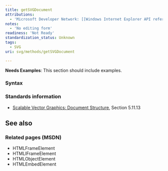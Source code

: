 ```yaml
---
title: getSVGDocument
attributions:
  - 'Microsoft Developer Network: [[Windows Internet Explorer API reference](http://msdn.microsoft.com/en-us/library/ie/hh828809%28v=vs.85%29.aspx) Article]'
notes:
  - 'No editing form'
readiness: 'Not Ready'
standardization_status: Unknown
tags:
  - SVG
uri: svg/methods/getSVGDocument

---
```

**Needs Examples**: This section should include examples.

### <span>Syntax</span>

### <span>Standards information</span>

-   [Scalable Vector Graphics: Document Structure](http://go.microsoft.com/fwlink/p/?linkid=204733), Section 5.11.13

## <span>See also</span>

### <span>Related pages (MSDN)</span>

-   HTMLFrameElement
-   HTMLIFrameElement
-   HTMLObjectElement
-   HTMLEmbedElement
